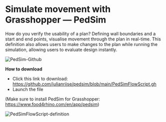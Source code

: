 # Simulate movement with Grasshopper — PedSim
How do you verify the usability of a plan? Defining wall boundaries and a start and end points, visualise movement through the plan in real-time. This definition also allows users to make changes to the plan while running the simulation, allowing users to evaluate design instantly.

![PedSim-Github](https://user-images.githubusercontent.com/77626314/163283171-8bbd71bf-8289-49b2-b583-0f8b57d671fa.gif)

**How to download**
- Click this link to download: https://github.com/julianriise/pedsim/blob/main/PedSimFlowScript.gh
- Launch the file

(Make sure to install PedSim for Grasshopper: https://www.food4rhino.com/en/app/pedsim)

![PedSimFlowScript-definition](https://user-images.githubusercontent.com/77626314/163282783-ee325276-37ed-41b6-9426-fd642dce03d7.png)
